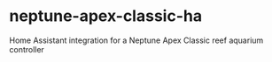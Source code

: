 # neptune-apex-classic-ha
Home Assistant integration for a Neptune Apex Classic reef aquarium controller
